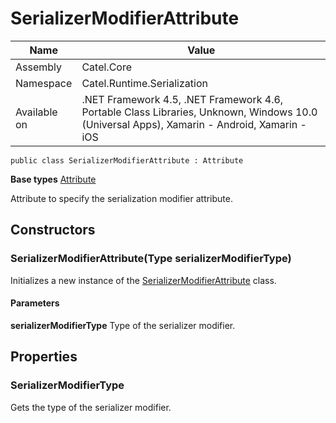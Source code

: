 

# SerializerModifierAttribute

Name|Value
---|---
Assembly|Catel.Core
Namespace|Catel.Runtime.Serialization
Available on|.NET Framework 4.5, .NET Framework 4.6, Portable Class Libraries, Unknown, Windows 10.0 (Universal Apps), Xamarin - Android, Xamarin - iOS

```
public class SerializerModifierAttribute : Attribute
```

**Base types**
[Attribute]()


Attribute to specify the serialization modifier attribute.



## Constructors

### SerializerModifierAttribute(Type serializerModifierType)

Initializes a new instance of the [SerializerModifierAttribute](#) class.

#### Parameters

**serializerModifierType**
Type of the serializer modifier.



## Properties

### SerializerModifierType

Gets the type of the serializer modifier.



